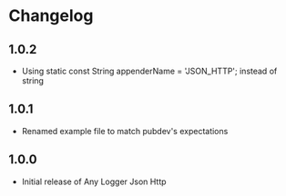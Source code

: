 # Changelog

## 1.0.2

* Using static const String appenderName = 'JSON_HTTP'; instead of string

## 1.0.1

* Renamed example file to match pubdev's expectations

## 1.0.0

* Initial release of Any Logger Json Http